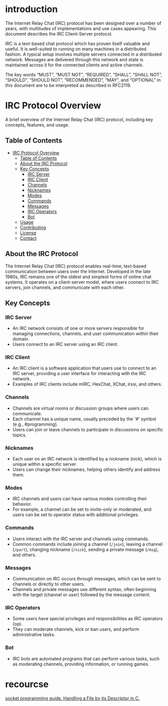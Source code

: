 # introduction

The Internet Relay Chat (IRC) protocol has been designed over a number of years, with multitudes of implementations and use cases appearing. This document describes the IRC Client-Server protocol.

IRC is a text-based chat protocol which has proven itself valuable and useful. It is well-suited to running on many machines in a distributed fashion. A typical setup involves multiple servers connected in a distributed network. Messages are delivered through this network and state is maintained across it for the connected clients and active channels.

The key words “MUST”, “MUST NOT”, “REQUIRED”, “SHALL”, “SHALL NOT”, “SHOULD”, “SHOULD NOT”, “RECOMMENDED”, “MAY”, and “OPTIONAL” in this document are to be interpreted as described in RFC2119.

# IRC Protocol Overview

A brief overview of the Internet Relay Chat (IRC) protocol, including key concepts, features, and usage.

## Table of Contents

- [IRC Protocol Overview](#irc-protocol-overview)
  - [Table of Contents](#table-of-contents)
  - [About the IRC Protocol](#about-the-irc-protocol)
  - [Key Concepts](#key-concepts)
    - [IRC Server](#irc-server)
    - [IRC Client](#irc-client)
    - [Channels](#channels)
    - [Nicknames](#nicknames)
    - [Modes](#modes)
    - [Commands](#commands)
    - [Messages](#messages)
    - [IRC Operators](#irc-operators)
    - [Bot](#bot)
  - [Usage](#usage)
  - [Contributing](#contributing)
  - [License](#license)
  - [Contact](#contact)

## About the IRC Protocol

The Internet Relay Chat (IRC) protocol enables real-time, text-based communication between users over the Internet. Developed in the late 1980s, IRC remains one of the oldest and simplest forms of online chat systems. It operates on a client-server model, where users connect to IRC servers, join channels, and communicate with each other.

## Key Concepts

### IRC Server

- An IRC network consists of one or more servers responsible for managing connections, channels, and user communication within their domain.
- Users connect to an IRC server using an IRC client.

### IRC Client

- An IRC client is a software application that users use to connect to an IRC server, providing a user interface for interacting with the IRC network.
- Examples of IRC clients include mIRC, HexChat, XChat, irssi, and others.

### Channels

- Channels are virtual rooms or discussion groups where users can communicate.
- Each channel has a unique name, usually preceded by the '#' symbol (e.g., #programming).
- Users can join or leave channels to participate in discussions on specific topics.

### Nicknames

- Each user on an IRC network is identified by a nickname (nick), which is unique within a specific server.
- Users can change their nicknames, helping others identify and address them.

### Modes

- IRC channels and users can have various modes controlling their behavior.
- For example, a channel can be set to invite-only or moderated, and users can be set to operator status with additional privileges.

### Commands

- Users interact with the IRC server and channels using commands.
- Common commands include joining a channel (`/join`), leaving a channel (`/part`), changing nickname (`/nick`), sending a private message (`/msg`), and others.

### Messages

- Communication on IRC occurs through messages, which can be sent to channels or directly to other users.
- Channels and private messages use different syntax, often beginning with the target (channel or user) followed by the message content.

### IRC Operators

- Some users have special privileges and responsibilities as IRC operators (op).
- They can moderate channels, kick or ban users, and perform administrative tasks.

### Bot

- IRC bots are automated programs that can perform various tasks, such as moderating channels, providing information, or running games.

# recourcse

<a href="https://beej.us/guide/bgnet/html/split-wide/index.html">
  socket programming guide.
</a>

<a href="https://www.codequoi.com/en/handling-a-file-by-its-descriptor-in-c/#what_is_a_file_descriptor">
  Handling a File by its Descriptor in C.
</a>
